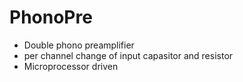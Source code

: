 # PhonoPre

* Double phono preamplifier
* per channel change of input capasitor and resistor 
* Microprocessor driven
